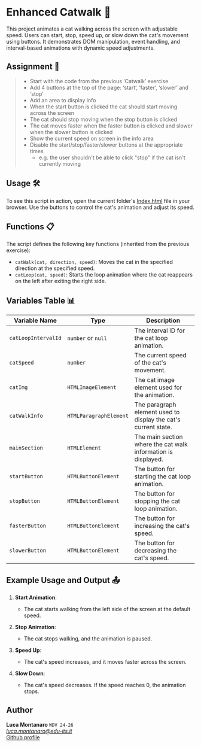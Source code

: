 # Enhanced Catwalk 🐾

This project animates a cat walking across the screen with adjustable speed. Users can start, stop, speed up, or slow down the cat's movement using buttons. It demonstrates DOM manipulation, event handling, and interval-based animations with dynamic speed adjustments.

## Assignment 📝

> - Start with the code from the previous ‘Catwalk’ exercise
> - Add 4 buttons at the top of the page: ‘start’, ‘faster’, ‘slower’ and ‘stop’
> - Add an area to display info
> - When the start button is clicked the cat should start moving across the
screen
> - The cat should stop moving when the stop button is clicked
> - The cat moves faster when the faster button is clicked and slower when the
slower button is clicked
> - Show the current speed on screen in the info area
> - Disable the start/stop/faster/slower buttons at the appropriate times
>   - e.g. the user shouldn't be able to click "stop" if the cat isn't currently moving


## Usage 🛠️

To see this script in action, open the current folder's [Index.html](./index.html) file in your browser. Use the buttons to control the cat's animation and adjust its speed.

## Functions 📋

The script defines the following key functions (inherited from the previous exercise):

- `catWalk(cat, direction, speed)`: Moves the cat in the specified direction at the specified speed.
- `catLoop(cat, speed)`: Starts the loop animation where the cat reappears on the left after exiting the right side.

## Variables Table 📊

| Variable Name         | Type               | Description                                                                 |
|-----------------------|--------------------|-----------------------------------------------------------------------------|
| `catLoopIntervalId`   | `number` or `null`    | The interval ID for the cat loop animation.                                |
| `catSpeed`            | `number`           | The current speed of the cat's movement.                                   |
| `catImg`              | `HTMLImageElement` | The cat image element used for the animation.                              |
| `catWalkInfo`         | `HTMLParagraphElement` | The paragraph element used to display the cat's current state.            |
| `mainSection`         | `HTMLElement`      | The main section where the cat walk information is displayed.              |
| `startButton`         | `HTMLButtonElement`| The button for starting the cat loop animation.                            |
| `stopButton`          | `HTMLButtonElement`| The button for stopping the cat loop animation.                            |
| `fasterButton`        | `HTMLButtonElement`| The button for increasing the cat's speed.                                 |
| `slowerButton`        | `HTMLButtonElement`| The button for decreasing the cat's speed.                                 |

## Example Usage and Output 📤

1. **Start Animation**:
   - The cat starts walking from the left side of the screen at the default speed.

2. **Stop Animation**:
   - The cat stops walking, and the animation is paused.

3. **Speed Up**:
   - The cat's speed increases, and it moves faster across the screen.

4. **Slow Down**:
   - The cat's speed decreases. If the speed reaches 0, the animation stops.

## Author 

**Luca Montanaro** `WDV 24-26`  
*luca.montanaro@edu-its.it*  
[Github profile](https://github.com/LucaM0nt)